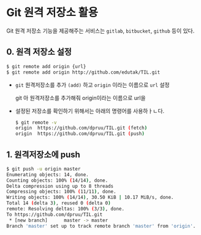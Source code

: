 # Git 원격 저장소 활용

Git 원격 저장소 기능을 제공해주는 서비스는 `gitlab`, `bitbucket`, `github` 등이 있다.

## 0. 원격 저장소 설정

```bash
$ git remote add origin {url}
$ git remote add origin http://github.com/edutak/TIL.git
```

* `git` 원격저장소를 추가 `(add)` 하고 `origin` 이라는 이름으로 `url` 설정

  git 아 원격저장소를 추가해줘 origin이라는 이름으로 url을

* 설정된 저장소를 확인하기 위해서는 아래의 명령어를 사용하ㅏㄴ다.

  ```bash
  $ git remote -v
  origin  https://github.com/dpruu/TIL.git (fetch)
  origin  https://github.com/dpruu/TIL.git (push)
  ```



## 1. 원격저장소에 push

```bash
$ git push -u origin master
Enumerating objects: 14, done.
Counting objects: 100% (14/14), done.
Delta compression using up to 8 threads
Compressing objects: 100% (11/11), done.
Writing objects: 100% (14/14), 30.50 KiB | 10.17 MiB/s, done.
Total 14 (delta 3), reused 0 (delta 0)
remote: Resolving deltas: 100% (3/3), done.
To https://github.com/dpruu/TIL.git
 * [new branch]      master -> master
Branch 'master' set up to track remote branch 'master' from 'origin'.
```

